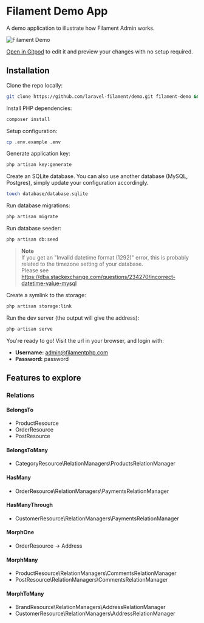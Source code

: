 # Filament Demo App

A demo application to illustrate how Filament Admin works.

![Filament Demo](https://github.com/filamentphp/demo/assets/171715/899161a9-3c85-4dc9-9599-13928d3a4412)

[Open in Gitpod](https://gitpod.io/#https://github.com/filamentphp/demo) to edit it and preview your changes with no
setup required.

## Installation

Clone the repo locally:

```sh
git clone https://github.com/laravel-filament/demo.git filament-demo && cd filament-demo
```

Install PHP dependencies:

```sh
composer install
```

Setup configuration:

```sh
cp .env.example .env
```

Generate application key:

```sh
php artisan key:generate
```

Create an SQLite database. You can also use another database (MySQL, Postgres), simply update your configuration
accordingly.

```sh
touch database/database.sqlite
```

Run database migrations:

```sh
php artisan migrate
```

Run database seeder:

```sh
php artisan db:seed
```

> **Note**  
> If you get an "Invalid datetime format (1292)" error, this is probably related to the timezone setting of your
> database.  
> Please see https://dba.stackexchange.com/questions/234270/incorrect-datetime-value-mysql


Create a symlink to the storage:

```sh
php artisan storage:link
```

Run the dev server (the output will give the address):

```sh
php artisan serve
```

You're ready to go! Visit the url in your browser, and login with:

- **Username:** admin@filamentphp.com
- **Password:** password

## Features to explore

### Relations

#### BelongsTo

- ProductResource
- OrderResource
- PostResource

#### BelongsToMany

- CategoryResource\RelationManagers\ProductsRelationManager

#### HasMany

- OrderResource\RelationManagers\PaymentsRelationManager

#### HasManyThrough

- CustomerResource\RelationManagers\PaymentsRelationManager

#### MorphOne

- OrderResource -> Address

#### MorphMany

- ProductResource\RelationManagers\CommentsRelationManager
- PostResource\RelationManagers\CommentsRelationManager

#### MorphToMany

- BrandResource\RelationManagers\AddressRelationManager
- CustomerResource\RelationManagers\AddressRelationManager
